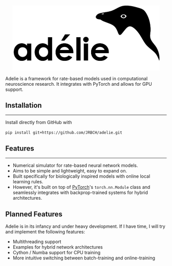<p align="center">
  <img width="460" src="https://github.com/JRBCH/adelie/blob/master/img/banner.png?raw=true">
</p>

Adelie is a framework for rate-based models used in computational neuroscience research.
It integrates with PyTorch and allows for GPU support.


## Installation

---

Install directly from GitHub with

`pip install git+https://github.com/JRBCH/adelie.git`

## Features

---

- Numerical simulator for rate-based neural network models.
- Aims to be simple and lightweight, easy to expand on.
- Built specifically for biologically inspired models with online local learning rules.
- However, it's built on top of [PyTorch](https://github.com/pytorch/pytorch)'s `torch.nn.Module` class
and seamlessly integrates with backprop-trained systems for hybrid architectures.

## Planned Features

Adelie is in its infancy and under heavy development. If I have time, I will
try and implement the following features:

- Multithreading support
- Examples for hybrid network architectures
- Cython / Numba support for CPU training
- More intuitive switching between batch-training and online-training



